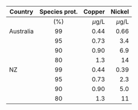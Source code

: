 | Country | Species prot. | Copper | Nickel | 
| ------|:---:|------:|------:|
|        |  (%)     |  $\mu$g/L  | $\mu$g/L  | 
| Australia | 99  | 0.44 | 0.66 |
|  | 95  | 0.73 | 3.4 | 
|  | 90  | 0.90 | 6.9 | 
|  | 80  | 1.3 | 14 | 
| NZ | 99  | 0.44 | 0.39 |
|  | 95  | 0.73 | 2.3 |
|  | 90  | 0.90 | 5.0 | 
|  | 80  | 1.3 | 11 | 
